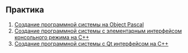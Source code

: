 ## Практика

1. [Создание программной системы на Object Pascal](https://github.com/kek-flip/bmstu-iu6/tree/main/Practice/Practice%201)
2. [Создание программной системы с элементарным интерфейсом консольного режима на С++](https://github.com/kek-flip/bmstu-iu6/tree/main/Practice/Practice%203)
3. [Создание программной системы c Qt интерфейсом на С++](https://github.com/kek-flip/bmstu-iu6/tree/main/Practice/Practice%203)